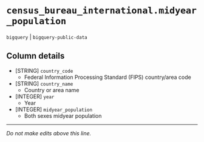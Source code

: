 # `census_bureau_international.midyear_population`
`bigquery` | `bigquery-public-data`

## Column details
* [STRING]    `country_code`
  - Federal Information Processing Standard (FIPS) country/area code
* [STRING]    `country_name`
  - Country or area name
* [INTEGER]   `year`
  - Year
* [INTEGER]   `midyear_population`
  - Both sexes midyear population

-------------------------------------------------------------------------------
*Do not make edits above this line.*
